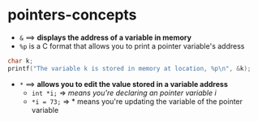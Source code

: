 # pointers-concepts

- `&` ==> **displays the address of a variable in memory**
- `%p` is a C format that allows you to print a pointer variable's address

```c
char k;
printf("The variable k is stored in memory at location, %p\n", &k);
```

- `*` ==> **allows you to edit the value stored in a variable address**
    - `int *i;` => *means you're declaring an pointer variable i*
    - `*i = 73;` => * means you're updating the variable of the pointer variable
